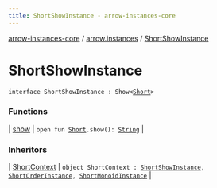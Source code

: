 ```yaml
---
title: ShortShowInstance - arrow-instances-core
---
```


[arrow-instances-core](../../index.html) / [arrow.instances](../index.html) / [ShortShowInstance](./index.html)

# ShortShowInstance

`interface ShortShowInstance : Show<`[`Short`](https://kotlinlang.org/api/latest/jvm/stdlib/kotlin/-short/index.html)`>`

### Functions

| [show](show.html) | `open fun `[`Short`](https://kotlinlang.org/api/latest/jvm/stdlib/kotlin/-short/index.html)`.show(): `[`String`](https://kotlinlang.org/api/latest/jvm/stdlib/kotlin/-string/index.html) |

### Inheritors

| [ShortContext](../-short-context.html) | `object ShortContext : `[`ShortShowInstance`](./index.html)`, `[`ShortOrderInstance`](../-short-order-instance/index.html)`, `[`ShortMonoidInstance`](../-short-monoid-instance/index.html) |

